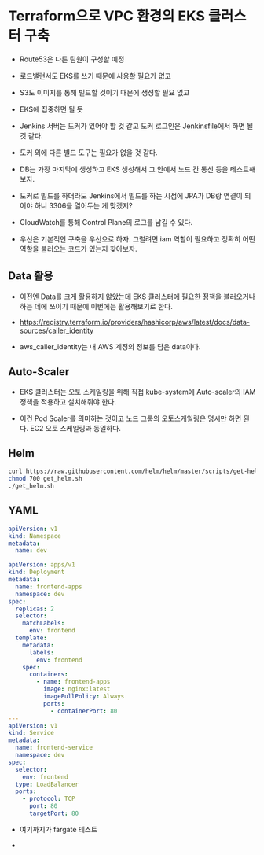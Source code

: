 # Terraform으로 VPC 환경의 EKS 클러스터 구축

- Route53은 다른 팀원이 구성할 예정

- 로드밸런서도 EKS를 쓰기 때문에 사용할 필요가 없고

- S3도 이미지를 통해 빌드할 것이기 때문에 생성할 필요 없고

- EKS에 집중하면 될 듯

- Jenkins 서버는 도커가 있어야 할 것 같고 도커 로그인은 Jenkinsfile에서 하면 될 것 같다.

- 도커 외에 다른 빌드 도구는 필요가 없을 것 같다.

- DB는 가장 마지막에 생성하고 EKS 생성해서 그 안에서 노드 간 통신 등을 테스트해보자.

- 도커로 빌드를 하더라도 Jenkins에서 빌드를 하는 시점에 JPA가 DB랑 연결이 되어야 하니 3306을 열어두는 게 맞겠지?

- CloudWatch를 통해 Control Plane의 로그를 남길 수 있다.

- 우선은 기본적인 구축을 우선으로 하자. 그럴려면 iam 역할이 필요하고 정확히 어떤 역할을 불러오는 코드가 있는지 찾아보자.

## Data 활용

- 이전엔 Data를 크게 활용하지 않았는데 EKS 클러스터에 필요한 정책을 불러오거나 하는 데에 쓰이기 때문에 이번에는 활용해보기로 한다.

- https://registry.terraform.io/providers/hashicorp/aws/latest/docs/data-sources/caller_identity

- aws_caller_identity는 내 AWS 계정의 정보를 담은 data이다.

## Auto-Scaler

- EKS 클러스터는 오토 스케일링을 위해 직접 kube-system에 Auto-scaler의 IAM 정책을 적용하고 설치해줘야 한다.

- 이건 Pod Scaler를 의미하는 것이고 노드 그룹의 오토스케일링은 명시만 하면 된다. EC2 오토 스케일링과 동일하다.

## Helm

```bash
curl https://raw.githubusercontent.com/helm/helm/master/scripts/get-helm-3 > get_helm.sh
chmod 700 get_helm.sh
./get_helm.sh
```

## YAML

```yaml
apiVersion: v1
kind: Namespace
metadata:
  name: dev
```

```yaml
apiVersion: apps/v1
kind: Deployment
metadata:
  name: frontend-apps
  namespace: dev
spec:
  replicas: 2
  selector:
    matchLabels:
      env: frontend
  template:
    metadata:
      labels:
        env: frontend
    spec:
      containers:
        - name: frontend-apps
          image: nginx:latest
          imagePullPolicy: Always
          ports:
            - containerPort: 80
---
apiVersion: v1
kind: Service
metadata:
  name: frontend-service
  namespace: dev
spec:
  selector:
    env: frontend
  type: LoadBalancer
  ports:
    - protocol: TCP
      port: 80
      targetPort: 80
```

- 여기까지가 fargate 테스트

-
